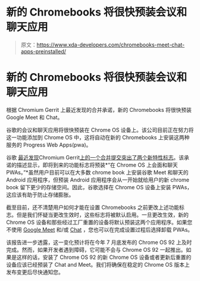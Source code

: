 # 新的 Chromebooks 将很快预装会议和聊天应用

> 原文：<https://www.xda-developers.com/chromebooks-meet-chat-apps-preinstalled/>

# 新的 Chromebooks 将很快预装会议和聊天应用

根据 Chromium Gerrit 上最近发现的合并承诺，新的 Chromebooks 将很快预装 Google Meet 和 Chat。

谷歌的会议和聊天应用将很快预装在 Chrome OS 设备上。该公司目前正在努力将这一功能添加到 Chrome OS 中，这将自动在新的 Chromebooks 上安装这两种服务的 Progress Web Apps(pwa)。

谷歌 [最近发现](https://9to5google.com/2021/04/29/google-meet-chat-chrome-os-default/)Chromium Gerrit[上的一个合并提交突出了两个新特性标志](https://chromium-review.googlesource.com/c/chromium/src/+/2852825)。该承诺的描述显示，即将到来的功能标志将预装*“在 Chrome OS 上会面和聊天 PWAs。”*虽然用户目前可以在大多数 chrome book 上安装谷歌 Meet 和聊天的 Android 应用程序，但预装 Android 应用程序会从一开始就给用户的新 chrome book 留下更少的存储空间。因此，谷歌选择在 Chrome OS 设备上安装 PWAs，这应该有助于防止存储膨胀。

截至目前，还不清楚用户如何才能在设置 Chromebooks 之前更改上述功能标志。但是我们怀疑当更改生效时，这些标志将被默认启用。一旦更改生效，新的 Chrome OS 设备和那些经过工厂重置的设备将默认预装这两个应用程序。如果您不使用 [Google Meet](https://www.xda-developers.com/google-meet-new-ui-video-backgrounds/) 和/或 [Chat](https://www.xda-developers.com/google-chat-is-rolling-out-support-for-classic-hangouts-users/) ，您也可以在完成设置过程后选择卸载 PWAs。

该报告进一步透露，这一变化预计将在今年 7 月底发布的 Chrome OS 92 上及时完成。然而，如果开发者遇到障碍，它可能不会与 Chrome OS 92 一起推出。如果是这样的话，安装了 Chrome OS 92 的新 Chrome OS 设备或者更新后重置的设备应该已经预装了 Chat and Meet。我们将确保在稳定的 Chrome OS 版本上发布变更后尽快通知您。